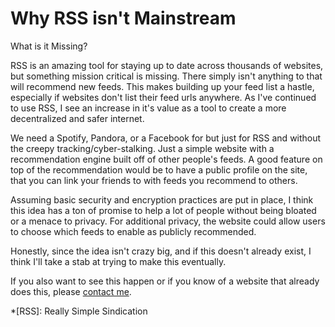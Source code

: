 <!-- 2021-12-26- -->
# Why RSS isn't Mainstream

What is it Missing?

RSS is an amazing tool for staying up to date across thousands of websites, but something mission critical is missing. There simply isn't anything to that will recommend new feeds. This makes building up your feed list a hastle, especially if websites don't list their feed urls anywhere. As I've continued to use RSS, I see an increase in it's value as a tool to create a more decentralized and safer internet.

We need a Spotify, Pandora, or a Facebook for but just for RSS and without the creepy tracking/cyber-stalking. Just a simple website with a recommendation engine built off of other people's feeds. A good feature on top of the recommendation would be to have a public profile on the site, that you can link your friends to with feeds you recommend to others.

Assuming basic security and encryption practices are put in place, I think this idea has a ton of promise to help a lot of people without being bloated or a menace to privacy. For additional privacy, the website could allow users to choose which feeds to enable as publicly recommended.

Honestly, since the idea isn't crazy big, and if this doesn't already exist, I think I'll take a stab at trying to make this eventually.

If you also want to see this happen or if you know of a website that already does this, please [contact me](../contact.md).

*[RSS]: Really Simple Sindication


